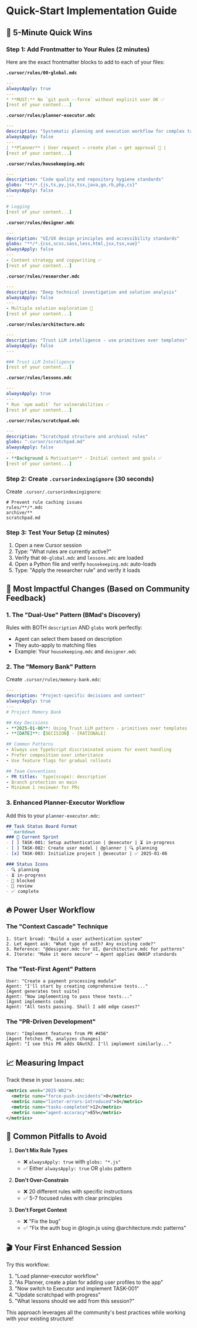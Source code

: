 # Quick-Start Implementation Guide

## 🏃 5-Minute Quick Wins

### Step 1: Add Frontmatter to Your Rules (2 minutes)

Here are the exact frontmatter blocks to add to each of your files:

**`.cursor/rules/00-global.mdc`**
```yaml
---
alwaysApply: true
---
* **MUST:** No `git push --force` without explicit user OK ✅
[rest of your content...]
```

**`.cursor/rules/planner-executor.mdc`**
```yaml
---
description: "Systematic planning and execution workflow for complex tasks"
alwaysApply: false
---
| **Planner** | User request → create plan → get approval 🔧 |
[rest of your content...]
```

**`.cursor/rules/housekeeping.mdc`**
```yaml
---
description: "Code quality and repository hygiene standards"
globs: "**/*.{js,ts,py,jsx,tsx,java,go,rb,php,cs}"
alwaysApply: false
---

# Logging
[rest of your content...]
```

**`.cursor/rules/designer.mdc`**
```yaml
---
description: "UI/UX design principles and accessibility standards"
globs: "**/*.{css,scss,sass,less,html,jsx,tsx,vue}"
alwaysApply: false
---
- Content strategy and copywriting ✅
[rest of your content...]
```

**`.cursor/rules/researcher.mdc`**
```yaml
---
description: "Deep technical investigation and solution analysis"
alwaysApply: false
---
- Multiple solution exploration 🔧
[rest of your content...]
```

**`.cursor/rules/architecture.mdc`**
```yaml
---
description: "Trust LLM intelligence - use primitives over templates"
alwaysApply: false
---

### Trust LLM Intelligence
[rest of your content...]
```

**`.cursor/rules/lessons.mdc`**
```yaml
---
alwaysApply: true
---
* Run `npm audit` for vulnerabilities ✅
[rest of your content...]
```

**`.cursor/rules/scratchpad.mdc`**
```yaml
---
description: "Scratchpad structure and archival rules"
globs: ".cursor/scratchpad.md"
alwaysApply: false
---
- **Background & Motivation** - Initial context and goals ✅
[rest of your content...]
```

### Step 2: Create `.cursorindexingignore` (30 seconds)

Create `.cursor/.cursorindexingignore`:
```
# Prevent rule caching issues
rules/**/*.mdc
archive/**
scratchpad.md
```

### Step 3: Test Your Setup (2 minutes)

1. Open a new Cursor session
2. Type: "What rules are currently active?"
3. Verify that `00-global.mdc` and `lessons.mdc` are loaded
4. Open a Python file and verify `housekeeping.mdc` auto-loads
5. Type: "Apply the researcher rule" and verify it loads

## 🎯 Most Impactful Changes (Based on Community Feedback)

### 1. The "Dual-Use" Pattern (BMad's Discovery)
Rules with BOTH `description` AND `globs` work perfectly:
- Agent can select them based on description
- They auto-apply to matching files
- Example: Your `housekeeping.mdc` and `designer.mdc`

### 2. The "Memory Bank" Pattern
Create `.cursor/rules/memory-bank.mdc`:
```yaml
---
description: "Project-specific decisions and context"
alwaysApply: true
---
# Project Memory Bank

## Key Decisions
- **2025-01-06**: Using Trust LLM pattern - primitives over templates
- **[DATE]**: [DECISION] - [RATIONALE]

## Common Patterns
- Always use TypeScript discriminated unions for event handling
- Prefer composition over inheritance
- Use feature flags for gradual rollouts

## Team Conventions
- PR titles: `type(scope): description`
- Branch protection on main
- Minimum 1 reviewer for PRs
```

### 3. Enhanced Planner-Executor Workflow

Add this to your `planner-executor.mdc`:
```markdown
## Task Status Board Format
```markdown
### 🎯 Current Sprint
- [ ] TASK-001: Setup authentication | @executor | ⏳ in-progress
- [ ] TASK-002: Create user model | @planner | 🔍 planning
- [x] TASK-003: Initialize project | @executor | ✅ 2025-01-06

### Status Icons
- 🔍 planning
- ⏳ in-progress  
- 🚧 blocked
- 👀 review
- ✅ complete
```

## 🔥 Power User Workflow

### The "Context Cascade" Technique
```
1. Start broad: "Build a user authentication system"
2. Let Agent ask: "What type of auth? Any existing code?"
3. Reference: "@designer.mdc for UI, @architecture.mdc for patterns"
4. Iterate: "Make it more secure" → Agent applies OWASP standards
```

### The "Test-First Agent" Pattern
```
User: "Create a payment processing module"
Agent: "I'll start by creating comprehensive tests..."
[Agent generates test suite]
Agent: "Now implementing to pass these tests..."
[Agent implements code]
Agent: "All tests passing. Shall I add edge cases?"
```

### The "PR-Driven Development"
```
User: "Implement features from PR #456"
[Agent fetches PR, analyzes changes]
Agent: "I see this PR adds OAuth2. I'll implement similarly..."
```

## 📈 Measuring Impact

Track these in your `lessons.mdc`:
```xml
<metrics week="2025-W02">
  <metric name="force-push-incidents">0</metric>
  <metric name="linter-errors-introduced">3</metric>
  <metric name="tasks-completed">12</metric>
  <metric name="agent-accuracy">85%</metric>
</metrics>
```

## 🚨 Common Pitfalls to Avoid

1. **Don't Mix Rule Types**
   - ❌ `alwaysApply: true` with `globs: "*.js"`
   - ✅ Either `alwaysApply: true` OR `globs` pattern

2. **Don't Over-Constrain**
   - ❌ 20 different rules with specific instructions
   - ✅ 5-7 focused rules with clear principles

3. **Don't Forget Context**
   - ❌ "Fix the bug"
   - ✅ "Fix the auth bug in @login.js using @architecture.mdc patterns"

## 🎬 Your First Enhanced Session

Try this workflow:
1. "Load planner-executor workflow"
2. "As Planner, create a plan for adding user profiles to the app"
3. "Now switch to Executor and implement TASK-001"
4. "Update scratchpad with progress"
5. "What lessons should we add from this session?"

This approach leverages all the community's best practices while working with your existing structure!